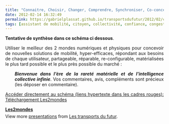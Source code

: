 ```yaml
---
title: "Connaitre, Choisir, Changer, Comprendre, Synchroniser, Co-concevoir, Fabriquer les Transports du Futur - Tout en 1"
date: 2012-02-14 16:32:49
permalink: https://gabrielplassat.github.io/transportsdufutur/2012/02/connaitre-choisir-changer-comprendre-synchroniser-co-concevoir-fabriquer-les-transports-du-futur-tou.html
tags: [assistant de mobilité, citoyen, collectivité, confiance, congestion, connectivité, donnée data, economie circulaire, économie du quaternaire, économie fonctionnalité, Efficacité énergétique, General Motor, holoptisme, Infrastructure, innovation, intelligence collective, internet, internet des objets, ITS, living lab, management de la mobilité, marketing individualisé, monnaie complémentaire, multimodes, open innovation, open source, partage de données, partage de la voirie, péage urbain, plate-forme, yield management]
---
```


<p style="text-align: justify"><strong>Tentative de synthèse dans ce schéma ci dessous</strong>.</p> <p style="text-align: justify">Utiliser le meilleur des 2 mondes numériques et physiques pour concevoir de nouvelles solutions de mobilité, hyper-efficaces, répondant aux besoins de chaque utilisateur, partageable, réparable, re-configurable, matérialisées le plus tard possible et le plus près possible du marché : <em><strong></strong></em></p> <p style="text-align: justify;padding-left: 30px"><em><strong>Bienvenue dans l'ère de la rareté matérielle et de l'intelligence collective infinie</strong></em>. Vos commentaires, avis, compléments sont précieux (les déposer en commentaire).</p> <p style="text-align: justify"><a href="https://gabrielplassat.github.io/transportsdufutur/wp-content/uploads/sites/6/files/les2mondes.pdf" target="_blank">Accéder directement au schéma (liens hypertexte dans les cadres rouges): Téléchargement Les2mondes</a></p> <div id="__ss_11566975" style="width: 425px"><strong style="margin: 12px 0 4px"><a href="http://www.slideshare.net/transportsdufutur/les2mondes" title="Les2mondes">Les2mondes</a></strong>          <div style="padding: 5px 0 12px">View more <a href="http://www.slideshare.net/">presentations</a> from <a href="http://www.slideshare.net/transportsdufutur">Les transports du futur</a>.</div> </div>
